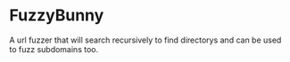 # FuzzyBunny
A url fuzzer that will search recursively to find directorys and can be used to fuzz subdomains too.
